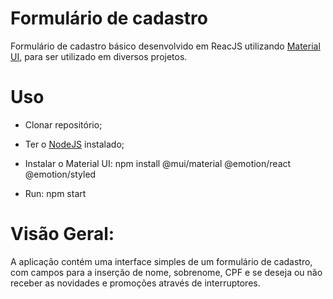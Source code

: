 # Formulário de cadastro

Formulário de cadastro básico desenvolvido em ReacJS utilizando [Material UI](https://mui.com/pt/), para ser utilizado em diversos projetos.

# Uso

   - Clonar repositório;

   - Ter o [NodeJS](https://nodejs.org/en/) instalado;

   - Instalar o Material UI: npm install @mui/material @emotion/react @emotion/styled

   - Run: npm start

# Visão Geral:

A aplicação contém uma interface simples de um formulário de cadastro, com campos para a inserção de nome, sobrenome, CPF e se deseja ou não receber as novidades e promoções através de interruptores.
